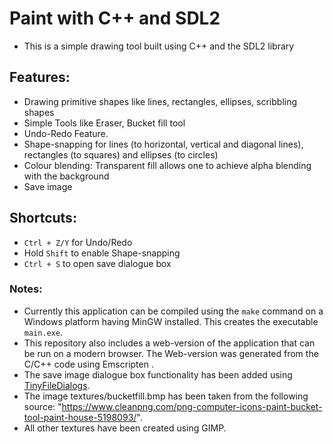 # Paint with C++ and SDL2

- This is a simple drawing tool built using C++ and the SDL2 library

## Features:
- Drawing primitive shapes like lines, rectangles, ellipses, scribbling shapes
- Simple Tools like Eraser, Bucket fill tool
- Undo-Redo Feature.
- Shape-snapping for lines (to horizontal, vertical and diagonal lines), rectangles (to squares) and ellipses (to circles)
- Colour blending: Transparent fill allows one to achieve alpha blending with the background
- Save image
## Shortcuts:
- `Ctrl + Z/Y` for Undo/Redo
- Hold `Shift` to enable Shape-snapping
- `Ctrl + S` to open save dialogue box

### Notes:
- Currently this application can be compiled using the `make` command on a Windows platform having MinGW installed. This creates the executable `main.exe`.
- This repository also includes a web-version of the application that can be run on a modern browser. The Web-version was generated from the C/C++ code using Emscripten .
- The save image dialogue box functionality has been added using [TinyFileDialogs](https://sourceforge.net/projects/tinyfiledialogs/).
- The image textures/bucketfill.bmp has been taken from the following source:
"https://www.cleanpng.com/png-computer-icons-paint-bucket-tool-paint-house-5198093/".
- All other textures have been created using GIMP.